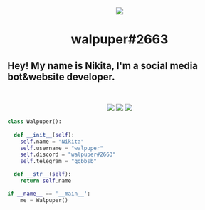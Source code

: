 <div align="center">
  <img src="https://giffiles.alphacoders.com/132/13220.gif">
  
</div>
<h1 align="center">
  <b>walpuper#2663</b>
</h1>

## Hey! My name is Nikita, I'm a social media bot&website developer.

<br>

<p>
<div align="center">
  <img src="https://img.shields.io/badge/-HTML-c58545?style=for-the-badge&logo=html5&logoColor=c58545&labelColor=282828">
  <img src="https://img.shields.io/badge/-CSS-d1a01f?style=for-the-badge&logo=css3&logoColor=d1a01f&labelColor=282828">
  <img src="https://img.shields.io/badge/-Python-98b982?style=for-the-badge&logo=python&logoColor=98b982&labelColor=282828">
</div>
</p>

```python
class Walpuper():
    
  def __init__(self):
    self.name = "Nikita"
    self.username = "walpuper"
    self.discord = "walpuper#2663"
    self.telegram = "qqbbsb"

  def __str__(self):
    return self.name

if __name__ == '__main__':
    me = Walpuper()
```



